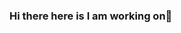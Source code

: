 ### Hi there here is I am working on👋

<!--

Here are some ideas to get you started:

- 🔭 I’m currently working on ...Dire Dawa University,Ethiopia
- 🌱 I’m currently learning ... Web development,data science
- 👯 I’m looking to collaborate on ... vueJs react javascript, r and python programming
- 🤔 I’m looking for help with ...AWS
- 💬 Ask me about ... Anything like programming ,software Engineering and requirement engineering concepts
- 📫 How to reach me: ...https://twitter.com/@sisaysince1993
- 😄 Pronouns: ...He/Him
- ⚡ Fun fact: ...lecturer
-->
